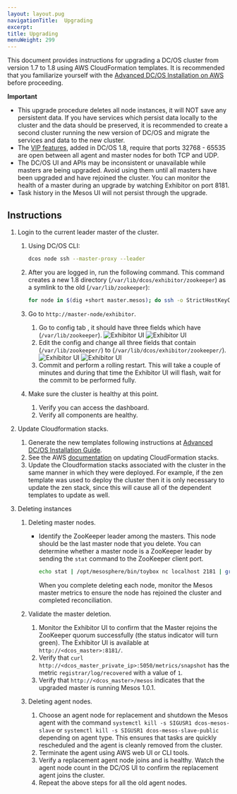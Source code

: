 ```yaml
---
layout: layout.pug
navigationTitle:  Upgrading
excerpt:
title: Upgrading
menuWeight: 299
---
```


This document provides instructions for upgrading a DC/OS cluster from version 1.7 to 1.8 using AWS CloudFormation templates. It is recommended that you familiarize yourself with the [Advanced DC/OS Installation on AWS](/1.8/administration/installing/oss/cloud/aws/advanced/) before proceeding.

**Important**

- This upgrade procedure deletes all node instances, it will NOT save any persistent data.  If you have services which persist data locally to the cluster and the data should be preserved, it is recommended to create a second cluster running the new version of DC/OS and migrate the services and data to the new cluster.
- The [VIP features](/1.8/usage/service-discovery/load-balancing-vips/virtual-ip-addresses/), added in DC/OS 1.8, require that ports 32768 - 65535 are open between all agent and master nodes for both TCP and UDP.
- The DC/OS UI and APIs may be inconsistent or unavailable while masters are being upgraded. Avoid using them until all masters have been upgraded and have rejoined the cluster. You can monitor the health of a master during an upgrade by watching Exhibitor on port 8181.
- Task history in the Mesos UI will not persist through the upgrade.


## Instructions

1. Login to the current leader master of the cluster.
   1. Using DC/OS CLI:

      ```bash
      dcos node ssh --master-proxy --leader
      ```
   1. After you are logged in, run the following command. This command creates a new 1.8 directory (`/var/lib/dcos/exhibitor/zookeeper`) as a symlink to the old (`/var/lib/zookeeper`):

      ```bash
      for node in $(dig +short master.mesos); do ssh -o StrictHostKeyChecking=no $node "sudo mkdir -p /var/lib/dcos/exhibitor && sudo ln -s /var/lib/zookeeper /var/lib/dcos/exhibitor/zookeeper"; done
      ```

   1. Go to `http://master-node/exhibitor`.

      1. Go to config tab , it should have three fields which have (`/var/lib/zookeeper`).
        ![Exhibitor UI](/1.8/administration/installing/oss/cloud/aws/img/dcos-exhibitor-fields-before.png)
        ![Exhibitor UI](/1.8/administration/installing/oss/cloud/aws/img/dcos-exhibitor-fields-before-2.png)
      1. Edit the config and change all three fields that contain (`/var/lib/zookeeper/`) to (`/var/lib/dcos/exhibitor/zookeeper/`).
        ![Exhibitor UI](/1.8/administration/installing/oss/cloud/aws/img/dcos-exhibitor-fields-after.png)
        ![Exhibitor UI](/1.8/administration/installing/oss/cloud/aws/img/dcos-exhibitor-fields-after-2.png)
      1. Commit and perform a rolling restart. This will take a couple of minutes and during that time the Exhibitor UI will flash, wait for the commit to be performed fully.

   1. Make sure the cluster is healthy at this point.

      1. Verify you can access the dashboard.
      1. Verify all components are healthy.

1. Update Cloudformation stacks.
   1. Generate the new templates following instructions at [Advanced DC/OS Installation Guide][advanced-aws-custom].
   1. See the AWS [documentation](http://docs.aws.amazon.com/AWSCloudFormation/latest/UserGuide/using-cfn-updating-stacks-direct.html) on updating CloudFormation stacks.
   1.  Update the Cloudformation stacks associated with the cluster in the same manner in which they were deployed. For example, if the zen template was used to deploy the cluster then it is only necessary to update the zen stack, since this will cause all of the dependent templates to update as well.

1. Deleting instances
   1. Deleting master nodes.

      * Identify the ZooKeeper leader among the masters. This node should be the last master node that you delete. You can determine whether a master node is a ZooKeeper leader by sending the `stat` command to the ZooKeeper client port.

        ```bash
        echo stat | /opt/mesosphere/bin/toybox nc localhost 2181 | grep "Mode:"
        ```

        When you complete deleting each node, monitor the Mesos master metrics to ensure the node has rejoined the cluster and completed reconciliation.

   1. Validate the master deletion.

      1. Monitor the Exhibitor UI to confirm that the Master rejoins the ZooKeeper quorum successfully (the status indicator will turn green).  The Exhibitor UI is available at `http://<dcos_master>:8181/`.
      1. Verify that `curl http://<dcos_master_private_ip>:5050/metrics/snapshot` has the metric `registrar/log/recovered` with a value of `1`.
      1. Verify that `http://<dcos_master>/mesos` indicates that the upgraded master is running Mesos 1.0.1.


   1. Deleting agent nodes.

      1. Choose an agent node for replacement and shutdown the Mesos agent with the command `systemctl kill -s SIGUSR1 dcos-mesos-slave` or `systemctl kill -s SIGUSR1 dcos-mesos-slave-public` depending on agent type.
        This ensures that tasks are quickly rescheduled and the agent is cleanly removed from the cluster.
      1. Terminate the agent using AWS web UI or CLI tools.
      1. Verify a replacement agent node joins and is healthy. Watch the agent node count in the DC/OS UI to confirm the replacement agent joins the cluster.
      1. Repeat the above steps for all the old agent nodes.

[advanced-aws-custom]: /1.8/administration/installing/oss/cloud/aws/advanced/
